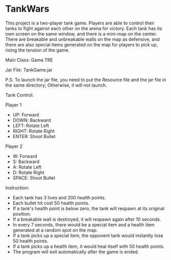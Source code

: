 # TankWars


This project is a two-player tank game. Players are able to control their tanks to fight
against each other on the arena for victory. Each tank has its own screen on the same
window, and there is a mini-map on the center. There are breakable and unbreakable
walls on the map as defensive, and there are also special items generated on the map for
players to pick up, rising the tension of the game.



Main Class: Game.TRE


Jar File: TankGame.jar


P.S. To launch the jar file, you need to put the Resource file and the jar file in the same directory; Otherwise, it will not launch.


Tank Control:

Player 1
- UP: Forward
- DOWN: Backward
- LEFT: Rotate Left
- RIGHT: Rotate Right
- ENTER: Shoot Bullet
    
Player 2
- W: Forward
- S: Backward
- A: Rotate Left
- D: Rotate Right
- SPACE: Shoot Bullet

Instruction:
- Each tank has 3 lives and 200 health points.
- Each bullet hit cost 50 health points.
- If a tank's health point is below zero, the tank will respawn at its original position.
- If a breakable wall is destroyed, it will respawn again after 10 seconds.
- In every 7 seconds, there would be a special item and a health item generated at a random spot on the map.
- If a tank picks up a special item, the opponent tank would instantly lose 50 health points.
- If a tank picks up a health item, it would heal itself with 50 health points.
- The program will exit automatically after the game is ended.
